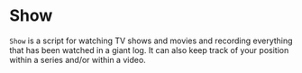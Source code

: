 # Show

`Show` is a script for watching TV shows and movies and recording everything that has been watched in a giant log.
It can also keep track of your position within a series and/or within a video.
